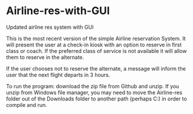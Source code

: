 # Airline-res-with-GUI
Updated airline res system with GUI

This is the most recent version of the simple Airline reservation System. It will present the user at a check-in kiosk with an option
to reserve in first class or coach. If the preferred class of service is not available it will allow them to reserve in the alternate.

If the user chooses not to reserve the alternate, a message will inform the user that the next flight departs in 3 hours.

To run the program: download the zip file from Github and unzip. If you unzip from Windows file manager, you may need to move the 
Airline-res folder out of the Downloads folder to another path (perhaps C:\) in order to compile and run.
